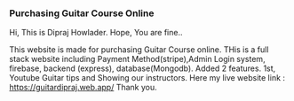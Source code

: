 ### Purchasing Guitar Course Online


Hi, This is Dipraj Howlader. Hope, You are fine..

This website is made for purchasing Guitar Course online.
THis is a full stack website including Payment Method(stripe),Admin Login system, firebase, backend (express), database(Mongodb).
Added 2 features. 1st, Youtube Guitar tips and Showing our instructors.
Here my live website link : https://guitardipraj.web.app/
Thank you.
